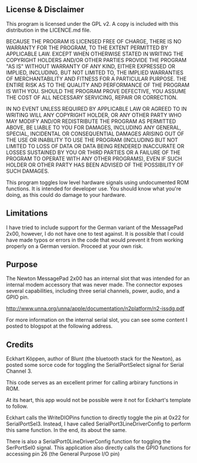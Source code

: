 License & Disclaimer
--------------------

This program is licensed under the GPL v2.  A copy is included with this
distribution in the LICENCE.md file.

BECAUSE THE PROGRAM IS LICENSED FREE OF CHARGE, THERE IS NO WARRANTY FOR
THE PROGRAM, TO THE EXTENT PERMITTED BY APPLICABLE LAW. EXCEPT WHEN OTHERWISE
STATED IN WRITING THE COPYRIGHT HOLDERS AND/OR OTHER PARTIES PROVIDE THE PROGRAM
"AS IS" WITHOUT WARRANTY OF ANY KIND, EITHER EXPRESSED OR IMPLIED, INCLUDING,
BUT NOT LIMITED TO, THE IMPLIED WARRANTIES OF MERCHANTABILITY AND FITNESS FOR A
PARTICULAR PURPOSE. THE ENTIRE RISK AS TO THE QUALITY AND PERFORMANCE OF THE
PROGRAM IS WITH YOU. SHOULD THE PROGRAM PROVE DEFECTIVE, YOU ASSUME THE COST OF
ALL NECESSARY SERVICING, REPAIR OR CORRECTION.

IN NO EVENT UNLESS REQUIRED BY APPLICABLE LAW OR AGREED TO IN WRITING
WILL ANY COPYRIGHT HOLDER, OR ANY OTHER PARTY WHO MAY MODIFY AND/OR REDISTRIBUTE
THE PROGRAM AS PERMITTED ABOVE, BE LIABLE TO YOU FOR DAMAGES, INCLUDING ANY
GENERAL, SPECIAL, INCIDENTAL OR CONSEQUENTIAL DAMAGES ARISING OUT OF THE USE OR
INABILITY TO USE THE PROGRAM (INCLUDING BUT NOT LIMITED TO LOSS OF DATA OR DATA
BEING RENDERED INACCURATE OR LOSSES SUSTAINED BY YOU OR THIRD PARTIES OR A
FAILURE OF THE PROGRAM TO OPERATE WITH ANY OTHER PROGRAMS), EVEN IF SUCH HOLDER
OR OTHER PARTY HAS BEEN ADVISED OF THE POSSIBILITY OF SUCH DAMAGES.

This program toggles low level hardware signals using undocumented ROM functions.
It is intended for developer use.  You should know what you're doing, as this
could do damage to your hardware.

Limitations
-----------

I have tried to include support for the German variant of the MessagePad 2x00,
however, I do not have one to test against.  It is possible that I could have
made typos or errors in the code that would prevent it from working properly on
a German version.  Proceed at your own risk.

Purpose
-------

The Newton MessagePad 2x00 has an internal slot that was intended for an 
internal modem accessory that was never made.  The connector exposes several
capabilities, including three serial channels, power, audio, and a GPIO pin.

http://www.unna.org/unna/apple/documentation/n2platform/n2-issdg.pdf

For more information on the internal serial slot, you can see some content
I posted to blogspot at the following address.

Credits
-------

Eckhart Köppen, author of Blunt (the bluetooth stack for the Newton), as 
posted some sorce code for toggling the SerialPortSelect signal for Serial 
Channel 3. 

This code serves as an excellent primer for calling arbirary functions in ROM.

At its heart, this app would not be possible were it not for Eckhart's template
to follow.

Eckhart calls the WriteDIOPins function to directly toggle the pin at 0x22 for
SerialPortSel3.  Instead, I have called SerialPort3LineDriverConfig to perform
this same function.  In the end, its about the same.

There is also a SerialPort0LineDriverConfig function for toggling the 
SerPortSel0 signal.  This application also directly calls the GPIO functions
for accessing pin 26 (the General Purpose I/O pin)


